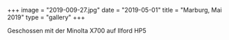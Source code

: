 +++
image = "2019-009-27.jpg"
date = "2019-05-01"
title = "Marburg, Mai 2019"
type = "gallery"
+++

Geschossen mit der Minolta X700 auf Ilford HP5
